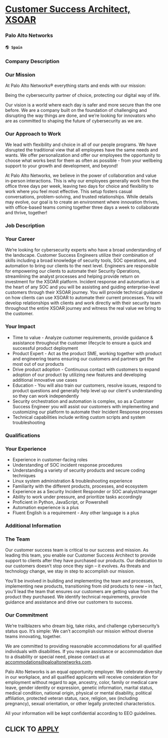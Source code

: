 # [Customer Success Architect, XSOAR](https://www.remotewlb.com/apply/customer-success-architect-xsoar)  
### Palo Alto Networks  
#### `🌎 Spain`  

### Company Description

### Our Mission

At Palo Alto Networks® everything starts and ends with our mission:

Being the cybersecurity partner of choice, protecting our digital way of life.

Our vision is a world where each day is safer and more secure than the one before. We are a company built on the foundation of challenging and disrupting the way things are done, and we’re looking for innovators who are as committed to shaping the future of cybersecurity as we are.

### Our Approach to Work

We lead with flexibility and choice in all of our people programs. We have disrupted the traditional view that all employees have the same needs and wants. We offer personalization and offer our employees the opportunity to choose what works best for them as often as possible - from your wellbeing support to your growth and development, and beyond!

At Palo Alto Networks, we believe in the power of collaboration and value in-person interactions. This is why our employees generally work from the office three days per week, leaving two days for choice and flexibility to work where you feel most effective. This setup fosters casual conversations, problem-solving, and trusted relationships. While details may evolve, our goal is to create an environment where innovation thrives, with office-based teams coming together three days a week to collaborate and thrive, together!

### Job Description

### Your Career

We’re looking for cybersecurity experts who have a broad understanding of the landscape. Customer Success Engineers utilize their combination of skills including a broad knowledge of security tools, SOC operations, and automation to bring our clients to the next level. Engineers are responsible for empowering our clients to automate their Security Operations, streamlining the analyst processes and helping provide return on investment for the XSOAR platform. Incident response and automation is at the heart of any SOC and you will be assisting and guiding enterprise-level customers through their XSOAR journey. You will provide technical guidance on how clients can use XSOAR to automate their current processes. You will develop relationships with clients and work directly with their security team throughout the entire XSOAR journey and witness the real value we bring to the customer.

### Your Impact

  * Time to value - Analyze customer requirements, provide guidance & assistance throughout the customer lifecycle to ensure a quick and successful product deployment
  * Product Expert - Act as the product SME, working together with product and engineering teams ensuring our customers and partners get the most out of our products
  * Drive product adoption - Continuous contact with customers to expand adoption of our product by utilizing new features and developing additional innovative use cases
  * Education - You will also train our customers, resolve issues, respond to product questions and generally help level up our client's understanding so they can work independently
  * Security orchestration and automation is complex, so as a Customer Success Engineer you will assist our customers with implementing and customizing our platform to automate their Incident Response processes
  * Technical capabilities include writing custom scripts and system troubleshooting

### Qualifications

### Your Experience

  * Experience in customer-facing roles
  * Understanding of SOC incident response procedures
  * Understanding a variety of security products and secure coding techniques
  * Linux system administration & troubleshooting experience
  * Familiarity with the different products, processes, and ecosystem
  * Experience as a Security Incident Responder or SOC analyst/manager
  * Ability to work under pressure, and prioritize tasks accordingly
  * Proficient in Python, JavaScript, or Powershell
  * Automation experience is a plus
  * Fluent English is a requirement - Any other language is a plus

### Additional Information

### The Team

Our customer success team is critical to our success and mission. As leading this team, you enable our Customer Success Architect to provide support to clients after they have purchased our products. Our dedication to our customers doesn’t stop once they sign – it evolves. As threats and technology change, we stay in step to accomplish our mission.

You’ll be involved in building and implementing the team and processes, implementing new products, transitioning from old products to new – in fact, you’ll lead the team that ensures our customers are getting value from the product they purchased. We identify technical requirements, provide guidance and assistance and drive our customers to success.

### Our Commitment

We’re trailblazers who dream big, take risks, and challenge cybersecurity’s status quo. It’s simple: We can’t accomplish our mission without diverse teams innovating, together.

We are committed to providing reasonable accommodations for all qualified individuals with disabilities. If you require assistance or accommodation due to a disability or special need, please contact us at accommodations@paloaltonetworks.com.

Palo Alto Networks is an equal opportunity employer. We celebrate diversity in our workplace, and all qualified applicants will receive consideration for employment without regard to age, ancestry, color, family or medical care leave, gender identity or expression, genetic information, marital status, medical condition, national origin, physical or mental disability, political affiliation, protected veteran status, race, religion, sex (including pregnancy), sexual orientation, or other legally protected characteristics.

All your information will be kept confidential according to EEO guidelines.

  
## CLICK TO [APPLY](https://www.remotewlb.com/apply/customer-success-architect-xsoar)

